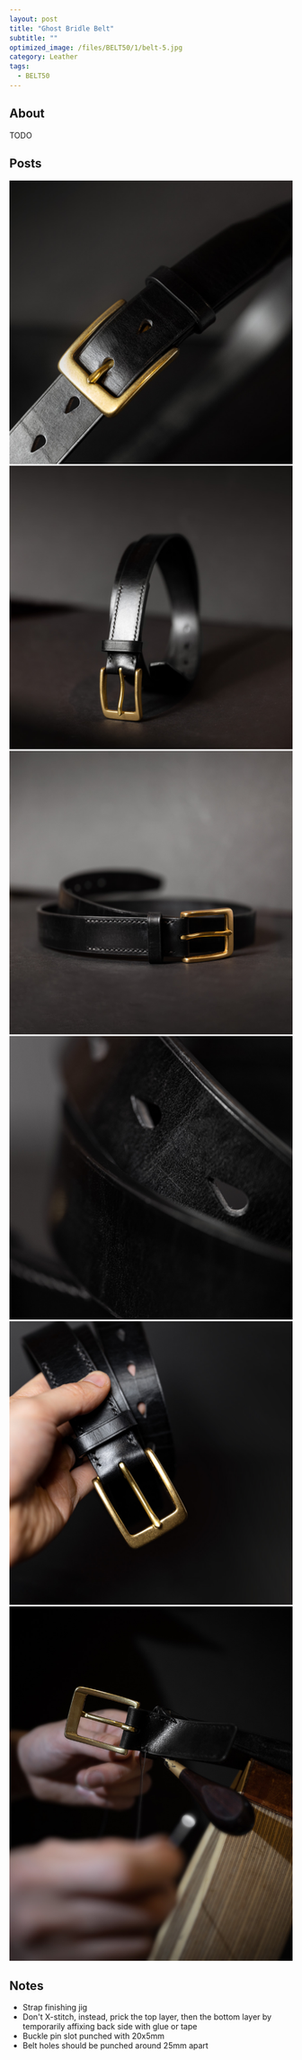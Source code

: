 ```yaml
---
layout: post
title: "Ghost Bridle Belt"
subtitle: "" 
optimized_image: /files/BELT50/1/belt-5.jpg
category: Leather
tags:
  - BELT50
---
```


## About

TODO

## Posts

<img src="/files/BELT50/1/belt-1.jpg">

<img src="/files/BELT50/1/belt-2.jpg">

<img src="/files/BELT50/1/belt-3.jpg">

<img src="/files/BELT50/1/belt-4.jpg">

<img src="/files/BELT50/1/belt-5.jpg">

<img src="/files/BELT50/1/belt-6.jpg">

## Notes

- Strap finishing jig
- Don't X-stitch, instead, prick the top layer, then the bottom layer by temporarily affixing back side with glue or tape
- Buckle pin slot punched with 20x5mm
- Belt holes should be punched around 25mm apart
